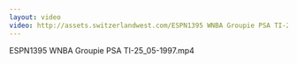 ```yaml
---
layout: video
video: http://assets.switzerlandwest.com/ESPN1395 WNBA Groupie PSA TI-25_05-1997.mp4
---
```

ESPN1395 WNBA Groupie PSA TI-25_05-1997.mp4
